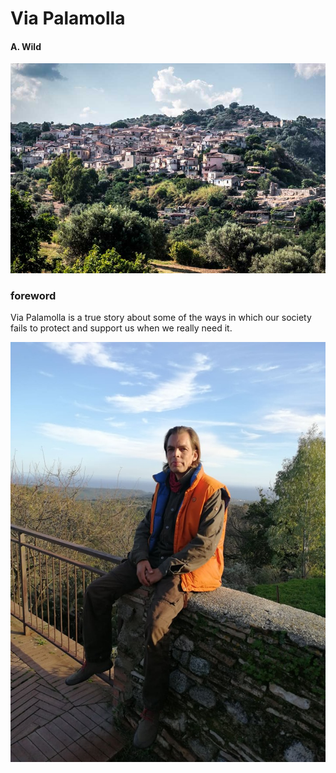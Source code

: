 # Via Palamolla
#### A. Wild

![Riace](riace.jpg)

### foreword
Via Palamolla is a true story about some of the ways in which our society fails to protect and support us when we really need it.

![Wild](wild.jpg)
